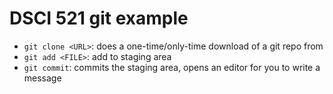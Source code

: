 # DSCI 521 git example

- `git clone <URL>`: does a one-time/only-time download of a git repo from <URL>
- `git add <FILE>`: add <FILE> to staging area
- `git commit`: commits the staging area, opens an editor for you to write a message
